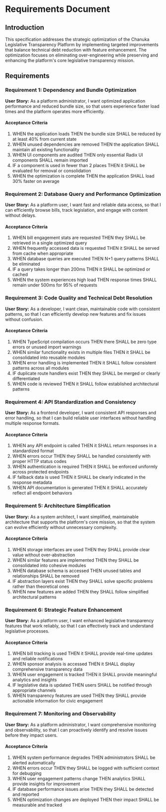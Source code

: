 # Requirements Document

## Introduction

This specification addresses the strategic optimization of the Chanuka Legislative Transparency Platform by implementing targeted improvements that balance technical debt reduction with feature enhancement. The optimization focuses on eliminating over-engineering while preserving and enhancing the platform's core legislative transparency mission.

## Requirements

### Requirement 1: Dependency and Bundle Optimization

**User Story:** As a platform administrator, I want optimized application performance and reduced bundle size, so that users experience faster load times and the platform operates more efficiently.

#### Acceptance Criteria

1. WHEN the application loads THEN the bundle size SHALL be reduced by at least 40% from current state
2. WHEN unused dependencies are removed THEN the application SHALL maintain all existing functionality
3. WHEN UI components are audited THEN only essential Radix UI components SHALL remain imported
4. IF a component is used in fewer than 2 places THEN it SHALL be evaluated for removal or consolidation
5. WHEN the optimization is complete THEN the application SHALL load 30% faster on average

### Requirement 2: Database Query and Performance Optimization

**User Story:** As a platform user, I want fast and reliable data access, so that I can efficiently browse bills, track legislation, and engage with content without delays.

#### Acceptance Criteria

1. WHEN bill engagement stats are requested THEN they SHALL be retrieved in a single optimized query
2. WHEN frequently accessed data is requested THEN it SHALL be served from cache when appropriate
3. WHEN database queries are executed THEN N+1 query patterns SHALL be eliminated
4. IF a query takes longer than 200ms THEN it SHALL be optimized or cached
5. WHEN the system experiences high load THEN response times SHALL remain under 500ms for 95% of requests

### Requirement 3: Code Quality and Technical Debt Resolution

**User Story:** As a developer, I want clean, maintainable code with consistent patterns, so that I can efficiently develop new features and fix issues without confusion.

#### Acceptance Criteria

1. WHEN TypeScript compilation occurs THEN there SHALL be zero type errors or unused import warnings
2. WHEN similar functionality exists in multiple files THEN it SHALL be consolidated into reusable modules
3. WHEN error handling is implemented THEN it SHALL follow consistent patterns across all modules
4. IF duplicate route handlers exist THEN they SHALL be merged or clearly differentiated
5. WHEN code is reviewed THEN it SHALL follow established architectural patterns

### Requirement 4: API Standardization and Consistency

**User Story:** As a frontend developer, I want consistent API responses and error handling, so that I can build reliable user interfaces without handling multiple response formats.

#### Acceptance Criteria

1. WHEN any API endpoint is called THEN it SHALL return responses in a standardized format
2. WHEN errors occur THEN they SHALL be handled consistently with proper HTTP status codes
3. WHEN authentication is required THEN it SHALL be enforced uniformly across protected endpoints
4. IF fallback data is used THEN it SHALL be clearly indicated in the response metadata
5. WHEN API documentation is generated THEN it SHALL accurately reflect all endpoint behaviors

### Requirement 5: Architecture Simplification

**User Story:** As a system architect, I want simplified, maintainable architecture that supports the platform's core mission, so that the system can evolve efficiently without unnecessary complexity.

#### Acceptance Criteria

1. WHEN storage interfaces are used THEN they SHALL provide clear value without over-abstraction
2. WHEN similar features are implemented THEN they SHALL be consolidated into cohesive modules
3. WHEN database schema is accessed THEN unused tables and relationships SHALL be removed
4. IF abstraction layers exist THEN they SHALL solve specific problems rather than theoretical ones
5. WHEN new features are added THEN they SHALL follow simplified architectural patterns

### Requirement 6: Strategic Feature Enhancement

**User Story:** As a platform user, I want enhanced legislative transparency features that work reliably, so that I can effectively track and understand legislative processes.

#### Acceptance Criteria

1. WHEN bill tracking is used THEN it SHALL provide real-time updates and reliable notifications
2. WHEN sponsor analysis is accessed THEN it SHALL display comprehensive transparency data
3. WHEN user engagement is tracked THEN it SHALL provide meaningful analytics and insights
4. IF legislative data is updated THEN users SHALL be notified through appropriate channels
5. WHEN transparency features are used THEN they SHALL provide actionable information for civic engagement

### Requirement 7: Monitoring and Observability

**User Story:** As a platform administrator, I want comprehensive monitoring and observability, so that I can proactively identify and resolve issues before they impact users.

#### Acceptance Criteria

1. WHEN system performance degrades THEN administrators SHALL be alerted automatically
2. WHEN errors occur THEN they SHALL be logged with sufficient context for debugging
3. WHEN user engagement patterns change THEN analytics SHALL provide insights for improvement
4. IF database performance issues arise THEN they SHALL be detected and reported
5. WHEN optimization changes are deployed THEN their impact SHALL be measurable and tracked